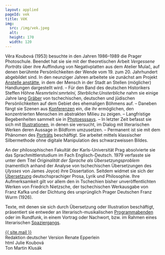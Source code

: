 ```yaml
---
layout: applied
pageId: vek
title: VěK
img:
  src: /img/vek.jpeg
  alt:
  height: 170
  width: 120
---
```

Věra Koubová (1953) besuchte in den Jahren 1986–1989 die Prager Photoschule. Beendet hat sie sie mit der theoretischen Arbeit <em>Vergessene Porträts</em> über ihre Auffindung von Negativplatten aus dem Atelier Mulač, auf denen berühmte Persönlichkeiten der Wende vom 19. zum 20. Jahrhundert abgebildet sind. In den neunziger Jahren arbeitete sie zunächst am Projekt <a href="Ausstellung/AnstelleAnstaette/Index.html">Anstelle anstätte</a>, in dem der Mensch in der Stadt an Stellen (möglicher) Handlungen dargestellt wird. – Für den Band des deutschen Historikers Steffen Höhne <em>Nesmrtelní:smrtelní, Sterbliche:Unsterbliche</em> nahm sie einige Jahre lang  <a href="Sterbliche/Index.html">Gräber</a> von tschechischen, deutschen und jüdischen Persönlichkeiten auf dem Gebiet des ehemaligen Böhmens auf. – Daneben fängt sie Szenen aus <a href="Konferenz/Index.html">Konferenzen</a> ein, die ihr ermöglichen, den konzentrierten Menschen im abstrakten Milieu zu zeigen. – Langfristige Begebenheiten sammelt sie in <a href="Photoessay/Index.html">Photoesssays</a>. –  In letzter Zeit befasst sie sich mit <a href="Illustration/Index.html">Illustrationen</a>, in denen sie versucht, im Dialog mit  literarischen Werken deren Aussage in Bildform umzusetzen. – Permanent ist sie mit dem Phänomen des <a href="Portrait/Index.html">Porträts</a> beschäftigt. Sie arbeitet mittels klassischer Silbermethode ohne digitale Manipulation des schwarzweissen Bildes.

An der philosophischen Fakultät der Karls-Universität Prag absolvierte sie das Sprachmittlerstudium im Fach Englisch-Deutsch. 1979 verfasste sie unter dem Titel <em>Originalität der Sprache als Übersetzungsproblem</em> (namentlich anhand der Analyse von tschechischen Übersetzungen des <em>Ulysses</em> von James Joyce) ihre Dissertation. Seitdem widmet sie sich der <a href="VonSpracheZuSprache.html">Übersetzung</a> deutschsprachiger Prosa, Lyrik und Philosophie. Ihre Aufmerksamkeit gilt vor allem den in Tschechien bisher unveröffentlichten Werken von Friedrich Nietzsche, der tschechischen Werkausgabe von Franz Kafka und der Dichtung des ursprünglich Prager Deutschen Franz Wurm (1926).

Texte, mit denen sie sich durch Übersetzung oder Illustration beschäftigt, präsentiert sie entweder an literarisch-musikalischen <a href="UeberTonInsWort/Index.html">Programmabenden</a> oder im Rundfunk, in einem Vortrag oder Nachwort, bzw. im Rahmen eines literarischen <a href="SpurenAmOrt.html">Spaziergangs</a>.

<div class="vr-base text-right mt-8">
  <div><a href="mailto:{{ site.mail }}">{{ site.mail }}</a></div>
  <div>Redaktion deutscher Version Renate Epperlein</d>
  <div>html Julie Koubová</div>
  <div>Ton Martin Klusák</div>
</div>
